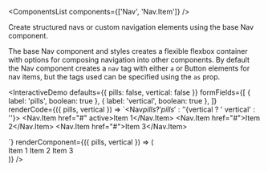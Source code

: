 <ComponentsList components={['Nav', 'Nav.Item']} />

Create structured navs or custom navigation elements using the base Nav
component.

The base Nav component and styles creates a flexible flexbox container with
options for composing navigation into other components. By default the Nav
component creates a `nav` tag with either `a` or Button elements for nav items,
but the tags used can be specified using the `as` prop.

<InteractiveDemo
  defaults={{ pills: false, vertical: false }}
  formFields={[
    { label: 'pills', boolean: true },
    { label: 'vertical', boolean: true },
  ]}
  renderCode={({ pills, vertical }) => `<Nav${pills ? ' pills' : ''}${vertical ? ' vertical' : ''}>
  <Nav.Item href="#" active>Item 1</Nav.Item>
  <Nav.Item href="#">Item 2</Nav.Item>
  <Nav.Item href="#">Item 3</Nav.Item>
</Nav>`}
  renderComponent={({ pills, vertical }) => (
    <Nav pills={pills} vertical={vertical}>
      <Nav.Item href="#" active>Item 1</Nav.Item>
      <Nav.Item href="#">Item 2</Nav.Item>
      <Nav.Item href="#">Item 3</Nav.Item>
    </Nav>
  )}
/>


